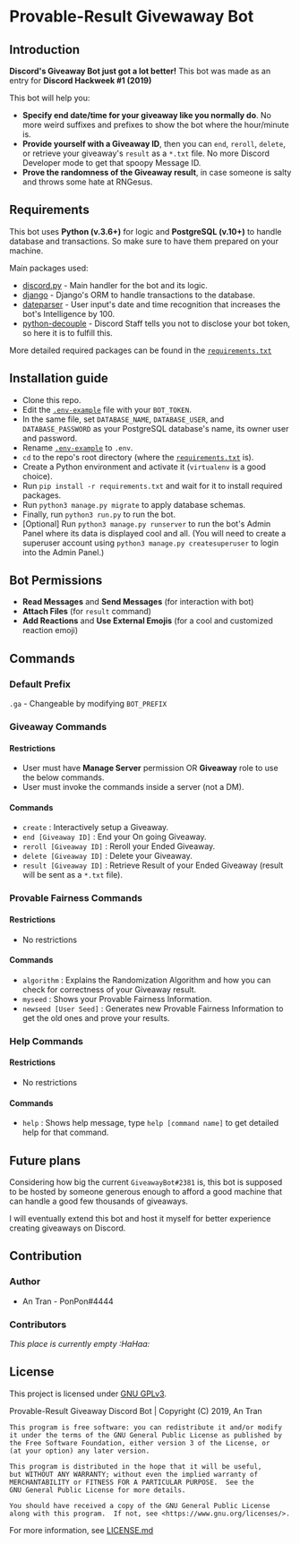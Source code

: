 # Provable-Result Givewaway Bot
## Introduction
**Discord's Giveaway Bot just got a lot better!**
This bot was made as an entry for **Discord Hackweek #1 (2019)**

This bot will help you:
- **Specify end date/time for your giveaway like you normally do**. No more weird suffixes and prefixes to show the bot where the hour/minute is.
- **Provide yourself with a Giveaway ID**, then you can `end`, `reroll`, `delete`, or retrieve your giveaway's `result` as a `*.txt` file. No more Discord Developer mode to get that spoopy Message ID.
- **Prove the randomness of the Giveaway result**, in case someone is salty and throws some hate at RNGesus.

## Requirements
This bot uses **Python (v.3.6+)** for logic and **PostgreSQL (v.10+)** to handle database and transactions. So make sure to have them prepared on your machine.

Main packages used:
- [discord.py](https://discordpy.readthedocs.io/en/latest/) - Main handler for the bot and its logic.
- [django](https://www.djangoproject.com/) - Django's ORM to handle transactions to the database.
- [dateparser](https://dateparser.readthedocs.io/en/latest/) - User input's date and time recognition that increases the bot's Intelligence by 100.
- [python-decouple](https://github.com/henriquebastos/python-decouple/) - Discord Staff tells you not to disclose your bot token, so here it is to fulfill this.

More detailed required packages can be found in the [`requirements.txt`](requirements.txt)

## Installation guide
- Clone this repo.
- Edit the [`.env-example`](.env-example) file with your `BOT_TOKEN`.
- In the same file, set `DATABASE_NAME`, `DATABASE_USER`, and `DATABASE_PASSWORD` as your PostgreSQL database's name, its owner user and password.
- Rename [`.env-example`](.env-example) to `.env`.
- `cd` to the repo's root directory (where the [`requirements.txt`](requirements.txt) is).
- Create a Python environment and activate it (`virtualenv` is a good choice).
- Run `pip install -r requirements.txt` and wait for it to install required packages.
- Run `python3 manage.py migrate` to apply database schemas.
- Finally, run `python3 run.py` to run the bot.
- [Optional] Run `python3 manage.py runserver` to run the bot's Admin Panel where its data is displayed cool and all. (You will need to create a superuser account using `python3 manage.py createsuperuser` to login into the Admin Panel.)

## Bot Permissions
- **Read Messages** and **Send Messages** (for interaction with bot)
- **Attach Files** (for `result` command)
- **Add Reactions** and **Use External Emojis** (for a cool and customized reaction emoji)
## Commands
### Default Prefix 
`.ga` - Changeable by modifying `BOT_PREFIX`
### Giveaway Commands
#### Restrictions
- User must have **Manage Server** permission OR **Giveaway** role to use the below commands.
- User must invoke the commands inside a server (not a DM).
#### Commands
- `create` : Interactively setup a Giveaway.
- `end [Giveaway ID]` : End your On going Giveaway.
- `reroll [Giveaway ID]` : Reroll your Ended Giveaway.
- `delete [Giveaway ID]` : Delete your Giveaway.
- `result [Giveaway ID]` : Retrieve Result of your Ended Giveaway (result will be sent as a `*.txt` file).

### Provable Fairness Commands
#### Restrictions
- No restrictions
#### Commands
- `algorithm` : Explains the Randomization Algorithm and how you can check for correctness of your Giveaway result.
- `myseed` : Shows your Provable Fairness Information.
- `newseed [User Seed]` : Generates new Provable Fairness Information to get the old ones and prove your results.

### Help Commands
#### Restrictions
- No restrictions
#### Commands
- `help` : Shows help message, type `help [command name]` to get detailed help for that command.

## Future plans
Considering how big the current `GiveawayBot#2381` is, this bot is supposed to be hosted by someone generous enough to afford a good machine that can handle a good few thousands of giveaways.

I will eventually extend this bot and host it myself for better experience creating giveaways on Discord.

## Contribution
### Author
- An Tran - PonPon#4444
### Contributors
*This place is currently empty :HaHaa:*

## License
This project is licensed under [GNU GPLv3](https://choosealicense.com/licenses/gpl-3.0/).
    
Provable-Result Giveaway Discord Bot | Copyright (C) 2019, An Tran

    This program is free software: you can redistribute it and/or modify 
    it under the terms of the GNU General Public License as published by
    the Free Software Foundation, either version 3 of the License, or
    (at your option) any later version.

    This program is distributed in the hope that it will be useful,
    but WITHOUT ANY WARRANTY; without even the implied warranty of
    MERCHANTABILITY or FITNESS FOR A PARTICULAR PURPOSE.  See the
    GNU General Public License for more details.

    You should have received a copy of the GNU General Public License
    along with this program.  If not, see <https://www.gnu.org/licenses/>.

For more information, see [LICENSE.md](LICENSE.md)